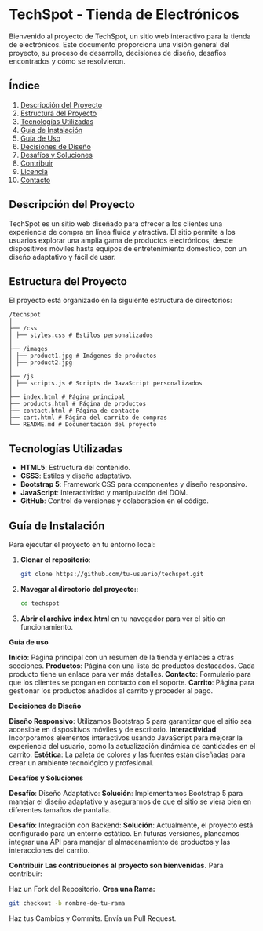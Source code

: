 # TechSpot - Tienda de Electrónicos

Bienvenido al proyecto de TechSpot, un sitio web interactivo para la tienda de electrónicos. Este documento proporciona una visión general del proyecto, su proceso de desarrollo, decisiones de diseño, desafíos encontrados y cómo se resolvieron.

## Índice

1. [Descripción del Proyecto](#descripción-del-proyecto)
2. [Estructura del Proyecto](#estructura-del-proyecto)
3. [Tecnologías Utilizadas](#tecnologías-utilizadas)
4. [Guía de Instalación](#guía-de-instalación)
5. [Guía de Uso](#guía-de-uso)
6. [Decisiones de Diseño](#decisiones-de-diseño)
7. [Desafíos y Soluciones](#desafíos-y-soluciones)
8. [Contribuir](#contribuir)
9. [Licencia](#licencia)
10. [Contacto](#contacto)

## Descripción del Proyecto

TechSpot es un sitio web diseñado para ofrecer a los clientes una experiencia de compra en línea fluida y atractiva. El sitio permite a los usuarios explorar una amplia gama de productos electrónicos, desde dispositivos móviles hasta equipos de entretenimiento doméstico, con un diseño adaptativo y fácil de usar.

## Estructura del Proyecto

El proyecto está organizado en la siguiente estructura de directorios:

  ```
/techspot
│
├── /css
│ ├── styles.css # Estilos personalizados
│
├── /images
│ ├── product1.jpg # Imágenes de productos
│ ├── product2.jpg
│
├── /js
│ ├── scripts.js # Scripts de JavaScript personalizados
│
├── index.html # Página principal
├── products.html # Página de productos
├── contact.html # Página de contacto
├── cart.html # Página del carrito de compras
└── README.md # Documentación del proyecto
  ```


## Tecnologías Utilizadas

- **HTML5**: Estructura del contenido.
- **CSS3**: Estilos y diseño adaptativo.
- **Bootstrap 5**: Framework CSS para componentes y diseño responsivo.
- **JavaScript**: Interactividad y manipulación del DOM.
- **GitHub**: Control de versiones y colaboración en el código.

## Guía de Instalación

Para ejecutar el proyecto en tu entorno local:

1. **Clonar el repositorio**:
   ```bash
   git clone https://github.com/tu-usuario/techspot.git
   
2. **Navegar al directorio del proyecto:**:
   ```bash
   cd techspot

3. **Abrir el archivo index.html** en tu navegador para ver el sitio en funcionamiento.

**Guía de uso**

**Inicio**: Página principal con un resumen de la tienda y enlaces a otras secciones.
**Productos**: Página con una lista de productos destacados. Cada producto tiene un enlace para ver más detalles.
**Contacto**: Formulario para que los clientes se pongan en contacto con el soporte.
**Carrito**: Página para gestionar los productos añadidos al carrito y proceder al pago.

**Decisiones de Diseño**

**Diseño Responsivo**: Utilizamos Bootstrap 5 para garantizar que el sitio sea accesible en dispositivos móviles y de escritorio.
**Interactividad**: Incorporamos elementos interactivos usando JavaScript para mejorar la experiencia del usuario, como la actualización dinámica de cantidades en el carrito.
**Estética**: La paleta de colores y las fuentes están diseñadas para crear un ambiente tecnológico y profesional.

**Desafíos y Soluciones**

**Desafío**: Diseño Adaptativo:
**Solución**: Implementamos Bootstrap 5 para manejar el diseño adaptativo y asegurarnos de que el sitio se viera bien en diferentes tamaños de pantalla.

**Desafío**: Integración con Backend:
**Solución**: Actualmente, el proyecto está configurado para un entorno estático. En futuras versiones, planeamos integrar una API para manejar el almacenamiento de productos y las interacciones del carrito.

**Contribuir**
**Las contribuciones al proyecto son bienvenidas.** Para contribuir:

Haz un Fork del Repositorio.
**Crea una Rama:**
   ```bash
git checkout -b nombre-de-tu-rama
  ```
Haz tus Cambios y Commits.
Envía un Pull Request.
